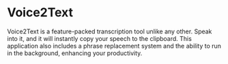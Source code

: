 # Voice2Text
Voice2Text is a feature-packed transcription tool unlike any other. Speak into it, and it will instantly copy your speech to the clipboard. This application also includes a phrase replacement system and the ability to run in the background, enhancing your productivity. 
